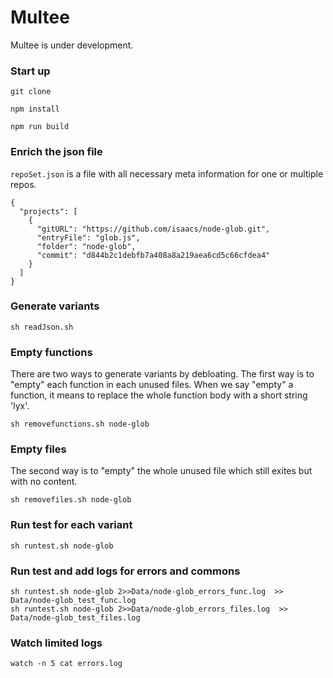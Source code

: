 # Multee

Multee is under development.

### Start up

```
git clone

npm install

npm run build
```

### Enrich the json file

`repoSet.json` is a file with all necessary meta information for one or multiple repos.

```
{
  "projects": [
    {
      "gitURL": "https://github.com/isaacs/node-glob.git",
      "entryFile": "glob.js",
      "folder": "node-glob",
      "commit": "d844b2c1debfb7a408a8a219aea6cd5c66cfdea4"
    }
  ]
}
```

### Generate variants

```
sh readJson.sh
```

### Empty functions

There are two ways to generate variants by debloating.
The first way is to "empty" each function in each unused files.
When we say "empty" a function, it means to replace the whole function body with a short string 'lyx'.

```
sh removefunctions.sh node-glob
```

### Empty files

The second way is to "empty" the whole unused file which still exites but with no content.

```
sh removefiles.sh node-glob
```

### Run test for each variant

```
sh runtest.sh node-glob
```

### Run test and add logs for errors and commons
```
sh runtest.sh node-glob 2>>Data/node-glob_errors_func.log  >> Data/node-glob_test_func.log
sh runtest.sh node-glob 2>>Data/node-glob_errors_files.log  >> Data/node-glob_test_files.log
```

### Watch limited logs
```
watch -n 5 cat errors.log
```
